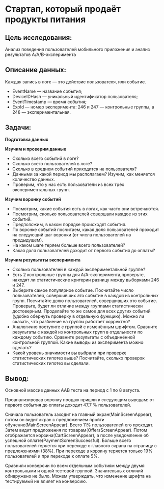 # Стартап, который продаёт продукты питания 

## Цель исследования:
Анализ поведения пользователей мобильного приложения и анализ результатов A/A/B-эксперимента

## Описание данных:
Каждая запись в логе — это действие пользователя, или событие. 
* EventName — название события;
* DeviceIDHash — уникальный идентификатор пользователя;
* EventTimestamp — время события;
* ExpId — номер эксперимента: 246 и 247 — контрольные группы, а 248 — экспериментальная.

## Задачи:
**Подготовка данных**

**Изучим и проверим данные**
* Сколько всего событий в логе?
* Сколько всего пользователей в логе?
* Сколько в среднем событий приходится на пользователя?
* Данными за какой период мы располагаем? Изучим, как меняется количество данных.
* Проверим, что у нас есть пользователи из всех трёх экспериментальных групп.

**Изучим воронку событий**
* Посмотрим, какие события есть в логах, как часто они встречаются.
* Посмотрим, сколько пользователей совершали каждое из этих событий. 
* Предположим, в каком порядке происходят события. 
* По воронке событий посчитаем, какая доля пользователей проходит на следующий шаг воронки (от числа пользователей на предыдущем). 
* На каком шаге теряем больше всего пользователей?
* Какая доля пользователей доходит от первого события до оплаты?

**Изучим результаты эксперимента**
* Сколько пользователей в каждой экспериментальной группе?
* Есть 2 контрольные группы для А/А-эксперимента,проверьте, находят ли статистические критерии разницу между выборками 246 и 247.
* Выберите самое популярное событие. Посчитайте число пользователей, совершивших это событие в каждой из контрольных групп. Посчитайте долю пользователей, совершивших это событие. Проверьте, будет ли отличие между группами статистически достоверным. Проделайте то же самое для всех других событий (удобно обернуть проверку в отдельную функцию). Можно ли сказать, что разбиение на группы работает корректно?
* Аналогично поступите с группой с изменённым шрифтом. Сравните результаты с каждой из контрольных групп в отдельности по каждому событию. Сравните результаты с объединённой контрольной группой. Какие выводы из эксперимента можно сделать?
* Какой уровень значимости вы выбрали при проверке статистических гипотез выше? Посчитайте, сколько проверок статистических гипотез вы сделали.

## Вывод: 
Основной массив данных ААВ теста на период с 1 по 8 августа. 

Проанализировав воронку продаж пришли к следующим выводам: от первого события до оплаты доходит 47.7 % пользователей.

Сначала пользователь заходит на главный экран(MainScreenAppear), потом он видит экран с предложением пройти обучение(MainScreenAppear). Всего 11% пользователей его проходят. Затем видит предложения по товарам(OffersScreenAppear). Потом отображается корзина(CartScreenAppear), а после уведомление об успешной оплате(PaymentScreenSuccessful). Больше всего пользователей теряется при переходе с главного экрана на страницу с предложениями (38%). При переходе в корзину теряется только 19% пользователей и при переходе к оплате 5%.

Сравнили конверсии по всем отдельным событиям между двумя контрольными и одной тестовой группой. Значительных отличий обнаружено не было. Можем утверждать, что изменение шрифта на тестируемый не влияет на конверсию.

